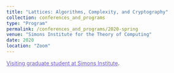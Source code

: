 ```yaml
---
title: "Lattices: Algorithms, Complexity, and Cryptography"
collection: conferences_and_programs
type: "Program"
permalink: /conferences_and_programs/2020-spring
venue: "Simons Institute for the Theory of Computing"
date: 2020
location: "Zoom"
---
```


<a href="https://simons.berkeley.edu/people/ruta-jawale" style="color: SlateBlue; text-decoration: underline;">Visiting graduate student at Simons Institute</a>.
